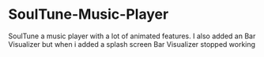 # SoulTune-Music-Player
SoulTune a music player with a lot of animated features.
I also added an Bar Visualizer but when i added a splash screen Bar Visualizer stopped working
